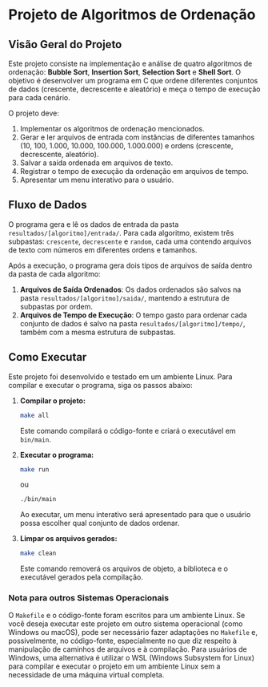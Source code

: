 # Projeto de Algoritmos de Ordenação

## Visão Geral do Projeto

Este projeto consiste na implementação e análise de quatro algoritmos de ordenação: **Bubble Sort**, **Insertion Sort**, **Selection Sort** e **Shell Sort**. O objetivo é desenvolver um programa em C que ordene diferentes conjuntos de dados (crescente, decrescente e aleatório) e meça o tempo de execução para cada cenário.

O projeto deve:

1.  Implementar os algoritmos de ordenação mencionados.
2.  Gerar e ler arquivos de entrada com instâncias de diferentes tamanhos (10, 100, 1.000, 10.000, 100.000, 1.000.000) e ordens (crescente, decrescente, aleatório).
3.  Salvar a saída ordenada em arquivos de texto.
4.  Registrar o tempo de execução da ordenação em arquivos de tempo.
5.  Apresentar um menu interativo para o usuário.

## Fluxo de Dados

O programa gera e lê os dados de entrada da pasta `resultados/[algoritmo]/entrada/`. Para cada algoritmo, existem três subpastas: `crescente`, `decrescente` e `random`, cada uma contendo arquivos de texto com números em diferentes ordens e tamanhos.

Após a execução, o programa gera dois tipos de arquivos de saída dentro da pasta de cada algoritmo:

1.  **Arquivos de Saída Ordenados**: Os dados ordenados são salvos na pasta `resultados/[algoritmo]/saida/`, mantendo a estrutura de subpastas por ordem.
2.  **Arquivos de Tempo de Execução**: O tempo gasto para ordenar cada conjunto de dados é salvo na pasta `resultados/[algoritmo]/tempo/`, também com a mesma estrutura de subpastas.

## Como Executar

Este projeto foi desenvolvido e testado em um ambiente Linux. Para compilar e executar o programa, siga os passos abaixo:

1.  **Compilar o projeto:**

    ```bash
    make all
    ```

    Este comando compilará o código-fonte e criará o executável em `bin/main`.

2.  **Executar o programa:**

    ```bash
    make run
    ```

    ou

    ```bash
    ./bin/main
    ```

    Ao executar, um menu interativo será apresentado para que o usuário possa escolher qual conjunto de dados ordenar.

3.  **Limpar os arquivos gerados:**

    ```bash
    make clean
    ```

    Este comando removerá os arquivos de objeto, a biblioteca e o executável gerados pela compilação.

### Nota para outros Sistemas Operacionais

O `Makefile` e o código-fonte foram escritos para um ambiente Linux. Se você deseja executar este projeto em outro sistema operacional (como Windows ou macOS), pode ser necessário fazer adaptações no `Makefile` e, possivelmente, no código-fonte, especialmente no que diz respeito à manipulação de caminhos de arquivos e à compilação. Para usuários de Windows, uma alternativa é utilizar o WSL (Windows Subsystem for Linux) para compilar e executar o projeto em um ambiente Linux sem a necessidade de uma máquina virtual completa.
